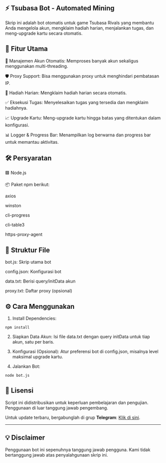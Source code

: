 ## ⚡ Tsubasa Bot - Automated Mining

Skrip ini adalah bot otomatis untuk game Tsubasa Rivals yang membantu Anda mengelola akun, mengklaim hadiah harian, menjalankan tugas, dan meng-upgrade kartu secara otomatis.

## 🚀 Fitur Utama

🧠 Manajemen Akun Otomatis: Memproses banyak akun sekaligus menggunakan multi-threading.

🛡️ Proxy Support: Bisa menggunakan proxy untuk menghindari pembatasan IP.

🎁 Hadiah Harian: Mengklaim hadiah harian secara otomatis.

✅ Eksekusi Tugas: Menyelesaikan tugas yang tersedia dan mengklaim hadiahnya.

📈 Upgrade Kartu: Meng-upgrade kartu hingga batas yang ditentukan dalam konfigurasi.

📊 Logger & Progress Bar: Menampilkan log berwarna dan progress bar untuk memantau aktivitas.


## 🛠️ Persyaratan

🟩 Node.js

📦 Paket npm berikut:

axios

winston

cli-progress

cli-table3

https-proxy-agent



## 📂 Struktur File

bot.js: Skrip utama bot

config.json: Konfigurasi bot

data.txt: Berisi query/initData akun

proxy.txt: Daftar proxy (opsional)


## ⚙️ Cara Menggunakan

1. Install Dependencies:


```
npm install
```

2. Siapkan Data Akun:
Isi file data.txt dengan query initData untuk tiap akun, satu per baris.


3. Konfigurasi (Opsional):
Atur preferensi bot di config.json, misalnya level maksimal upgrade kartu.


4. Jalankan Bot:

```
node bot.js
```

## 📜 Lisensi  

Script ini didistribusikan untuk keperluan pembelajaran dan pengujian. Penggunaan di luar tanggung jawab pengembang.  

Untuk update terbaru, bergabunglah di grup **Telegram**: [Klik di sini](https://t.me/sentineldiscus).


---

## 💡 Disclaimer
Penggunaan bot ini sepenuhnya tanggung jawab pengguna. Kami tidak bertanggung jawab atas penyalahgunaan skrip ini.
